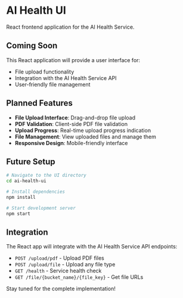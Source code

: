 # AI Health UI

React frontend application for the AI Health Service.

## Coming Soon

This React application will provide a user interface for:

- File upload functionality
- Integration with the AI Health Service API
- User-friendly file management

## Planned Features

- **File Upload Interface**: Drag-and-drop file upload
- **PDF Validation**: Client-side PDF file validation
- **Upload Progress**: Real-time upload progress indication
- **File Management**: View uploaded files and manage them
- **Responsive Design**: Mobile-friendly interface

## Future Setup

```bash
# Navigate to the UI directory
cd ai-health-ui

# Install dependencies
npm install

# Start development server
npm start
```

## Integration

The React app will integrate with the AI Health Service API endpoints:

- `POST /upload/pdf` - Upload PDF files
- `POST /upload/file` - Upload any file type
- `GET /health` - Service health check
- `GET /file/{bucket_name}/{file_key}` - Get file URLs

Stay tuned for the complete implementation!